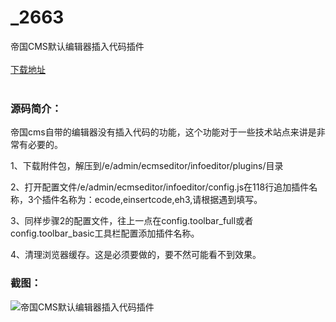 # _2663
帝国CMS默认编辑器插入代码插件
<br/></br>
[下载地址](https://www.uuid2.com/2663.html "下载地址")
<br/></br>
<h3>源码简介：</h3>
<p>帝国cms自带的编辑器没有插入代码的功能，这个功能对于一些技术站点来讲是非常有必要的。<p>
<p>1、下载附件包，解压到/e/admin/ecmseditor/infoeditor/plugins/目录<p>
<p>2、打开配置文件/e/admin/ecmseditor/infoeditor/config.js在118行追加插件名称，3个插件名称为：ecode,einsertcode,eh3,请根据遇到填写。<p>
<p>3、同样步骤2的配置文件，往上一点在config.toolbar_full或者config.toolbar_basic工具栏配置添加插件名称。<p>
<p>4、清理浏览器缓存。这是必须要做的，要不然可能看不到效果。<p>
<h3>截图：</h3>
<img src="https://www.uuid2.com/wp-content/uploads/img/202110/e2dcfbd775.jpg" alt="帝国CMS默认编辑器插入代码插件">
